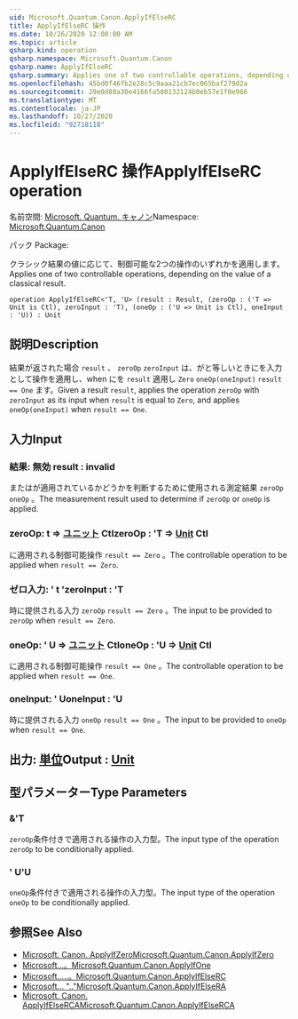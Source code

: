 ```yaml
---
uid: Microsoft.Quantum.Canon.ApplyIfElseRC
title: ApplyIfElseRC 操作
ms.date: 10/26/2020 12:00:00 AM
ms.topic: article
qsharp.kind: operation
qsharp.namespace: Microsoft.Quantum.Canon
qsharp.name: ApplyIfElseRC
qsharp.summary: Applies one of two controllable operations, depending on the value of a classical result.
ms.openlocfilehash: 45bd0f46fb2e28c5c9aaa21cb7ec065baf279d2a
ms.sourcegitcommit: 29e0d88a30e4166fa580132124b0eb57e1f0e986
ms.translationtype: MT
ms.contentlocale: ja-JP
ms.lasthandoff: 10/27/2020
ms.locfileid: "92718118"
---
```

# <a name="applyifelserc-operation"></a><span data-ttu-id="3724c-102">ApplyIfElseRC 操作</span><span class="sxs-lookup"><span data-stu-id="3724c-102">ApplyIfElseRC operation</span></span>

<span data-ttu-id="3724c-103">名前空間: [Microsoft. Quantum. キャノン](xref:Microsoft.Quantum.Canon)</span><span class="sxs-lookup"><span data-stu-id="3724c-103">Namespace: [Microsoft.Quantum.Canon](xref:Microsoft.Quantum.Canon)</span></span>

<span data-ttu-id="3724c-104">パック [](https://nuget.org/packages/)</span><span class="sxs-lookup"><span data-stu-id="3724c-104">Package: [](https://nuget.org/packages/)</span></span>


<span data-ttu-id="3724c-105">クラシック結果の値に応じて、制御可能な2つの操作のいずれかを適用します。</span><span class="sxs-lookup"><span data-stu-id="3724c-105">Applies one of two controllable operations, depending on the value of a classical result.</span></span>

```qsharp
operation ApplyIfElseRC<'T, 'U> (result : Result, (zeroOp : ('T => Unit is Ctl), zeroInput : 'T), (oneOp : ('U => Unit is Ctl), oneInput : 'U)) : Unit
```


## <a name="description"></a><span data-ttu-id="3724c-106">説明</span><span class="sxs-lookup"><span data-stu-id="3724c-106">Description</span></span>

<span data-ttu-id="3724c-107">結果が返された場合 `result` 、 `zeroOp` `zeroInput` は、がと等しいときにを入力として操作を適用し、when にを `result` 適用し `Zero` `oneOp(oneInput)` `result == One` ます。</span><span class="sxs-lookup"><span data-stu-id="3724c-107">Given a result `result`, applies the operation `zeroOp` with `zeroInput` as its input when `result` is equal to `Zero`, and applies `oneOp(oneInput)` when `result == One`.</span></span>

## <a name="input"></a><span data-ttu-id="3724c-108">入力</span><span class="sxs-lookup"><span data-stu-id="3724c-108">Input</span></span>

### <a name="result--__invalidresult__"></a><span data-ttu-id="3724c-109">結果: __無効 <Result>__</span><span class="sxs-lookup"><span data-stu-id="3724c-109">result : __invalid<Result>__</span></span>

<span data-ttu-id="3724c-110">またはが適用されているかどうかを判断するために使用される測定結果 `zeroOp` `oneOp` 。</span><span class="sxs-lookup"><span data-stu-id="3724c-110">The measurement result used to determine if `zeroOp` or `oneOp` is applied.</span></span>


### <a name="zeroop--t--unit-ctl"></a><span data-ttu-id="3724c-111">zeroOp: t => [ユニット](xref:microsoft.quantum.lang-ref.unit) Ctl</span><span class="sxs-lookup"><span data-stu-id="3724c-111">zeroOp : 'T => [Unit](xref:microsoft.quantum.lang-ref.unit) Ctl</span></span>

<span data-ttu-id="3724c-112">に適用される制御可能操作 `result == Zero` 。</span><span class="sxs-lookup"><span data-stu-id="3724c-112">The controllable operation to be applied when `result == Zero`.</span></span>


### <a name="zeroinput--t"></a><span data-ttu-id="3724c-113">ゼロ入力: ' t '</span><span class="sxs-lookup"><span data-stu-id="3724c-113">zeroInput : 'T</span></span>

<span data-ttu-id="3724c-114">時に提供される入力 `zeroOp` `result == Zero` 。</span><span class="sxs-lookup"><span data-stu-id="3724c-114">The input to be provided to `zeroOp` when `result == Zero`.</span></span>


### <a name="oneop--u--unit-ctl"></a><span data-ttu-id="3724c-115">oneOp: ' U => [ユニット](xref:microsoft.quantum.lang-ref.unit) Ctl</span><span class="sxs-lookup"><span data-stu-id="3724c-115">oneOp : 'U => [Unit](xref:microsoft.quantum.lang-ref.unit) Ctl</span></span>

<span data-ttu-id="3724c-116">に適用される制御可能操作 `result == One` 。</span><span class="sxs-lookup"><span data-stu-id="3724c-116">The controllable operation to be applied when `result == One`.</span></span>


### <a name="oneinput--u"></a><span data-ttu-id="3724c-117">oneInput: ' U</span><span class="sxs-lookup"><span data-stu-id="3724c-117">oneInput : 'U</span></span>

<span data-ttu-id="3724c-118">時に提供される入力 `oneOp` `result == One` 。</span><span class="sxs-lookup"><span data-stu-id="3724c-118">The input to be provided to `oneOp` when `result == One`.</span></span>



## <a name="output--unit"></a><span data-ttu-id="3724c-119">出力: [単位](xref:microsoft.quantum.lang-ref.unit)</span><span class="sxs-lookup"><span data-stu-id="3724c-119">Output : [Unit](xref:microsoft.quantum.lang-ref.unit)</span></span>



## <a name="type-parameters"></a><span data-ttu-id="3724c-120">型パラメーター</span><span class="sxs-lookup"><span data-stu-id="3724c-120">Type Parameters</span></span>

### <a name="t"></a><span data-ttu-id="3724c-121">&</span><span class="sxs-lookup"><span data-stu-id="3724c-121">'T</span></span>

<span data-ttu-id="3724c-122">`zeroOp`条件付きで適用される操作の入力型。</span><span class="sxs-lookup"><span data-stu-id="3724c-122">The input type of the operation `zeroOp` to be conditionally applied.</span></span>
### <a name="u"></a><span data-ttu-id="3724c-123">' U</span><span class="sxs-lookup"><span data-stu-id="3724c-123">'U</span></span>

<span data-ttu-id="3724c-124">`oneOp`条件付きで適用される操作の入力型。</span><span class="sxs-lookup"><span data-stu-id="3724c-124">The input type of the operation `oneOp` to be conditionally applied.</span></span>

## <a name="see-also"></a><span data-ttu-id="3724c-125">参照</span><span class="sxs-lookup"><span data-stu-id="3724c-125">See Also</span></span>

- [<span data-ttu-id="3724c-126">Microsoft. Canon. ApplyIfZero</span><span class="sxs-lookup"><span data-stu-id="3724c-126">Microsoft.Quantum.Canon.ApplyIfZero</span></span>](xref:Microsoft.Quantum.Canon.ApplyIfZero)
- [<span data-ttu-id="3724c-127">Microsoft...。</span><span class="sxs-lookup"><span data-stu-id="3724c-127">Microsoft.Quantum.Canon.ApplyIfOne</span></span>](xref:Microsoft.Quantum.Canon.ApplyIfOne)
- [<span data-ttu-id="3724c-128">Microsoft.....。</span><span class="sxs-lookup"><span data-stu-id="3724c-128">Microsoft.Quantum.Canon.ApplyIfElseRC</span></span>](xref:Microsoft.Quantum.Canon.ApplyIfElseRC)
- [<span data-ttu-id="3724c-129">Microsoft... ".."</span><span class="sxs-lookup"><span data-stu-id="3724c-129">Microsoft.Quantum.Canon.ApplyIfElseRA</span></span>](xref:Microsoft.Quantum.Canon.ApplyIfElseRA)
- [<span data-ttu-id="3724c-130">Microsoft. Canon. ApplyIfElseRCA</span><span class="sxs-lookup"><span data-stu-id="3724c-130">Microsoft.Quantum.Canon.ApplyIfElseRCA</span></span>](xref:Microsoft.Quantum.Canon.ApplyIfElseRCA)